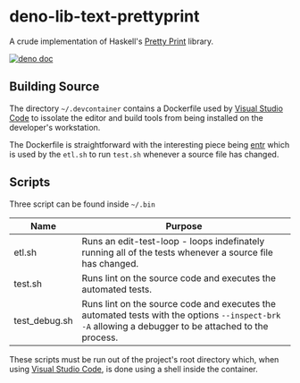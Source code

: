 # deno-lib-text-prettyprint

A crude implementation of Haskell's [Pretty Print](https://hackage.haskell.org/package/pretty-1.1.3.6/docs/Text-PrettyPrint.html) library.

[![deno doc](https://doc.deno.land/badge.svg)](https://doc.deno.land/https/raw.githubusercontent.com/littlelanguages/deno-lib-text-prettyprint/main/mod.ts)

## Building Source

The directory `~/.devcontainer` contains a Dockerfile used by [Visual Studio Code](https://code.visualstudio.com) to issolate the editor and build tools from being installed on the developer's workstation.

The Dockerfile is straightforward with the interesting piece being [entr](https://github.com/eradman/entr/) which is used by the `etl.sh` to run `test.sh` whenever a source file has changed.

## Scripts

Three script can be found inside `~/.bin`

| Name   | Purpose |
|--------|----------------------------------|
| etl.sh | Runs an edit-test-loop - loops indefinately running all of the tests whenever a source file has changed. |
| test.sh | Runs lint on the source code and executes the automated tests. |
| test_debug.sh | Runs lint on the source code and executes the automated tests with the options `--inspect-brk -A` allowing a debugger to be attached to the process. |

These scripts must be run out of the project's root directory which, when using [Visual Studio Code](https://code.visualstudio.com), is done using a shell inside the container.